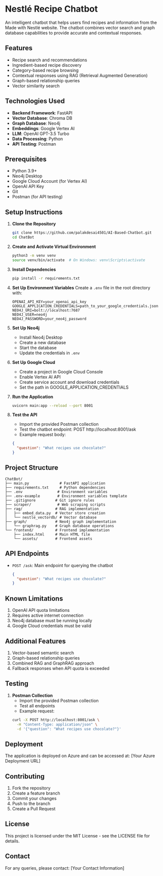 # Nestlé Recipe Chatbot

An intelligent chatbot that helps users find recipes and information from the Made with Nestlé website. The chatbot combines vector search and graph database capabilities to provide accurate and contextual responses.

## Features

- Recipe search and recommendations
- Ingredient-based recipe discovery
- Category-based recipe browsing
- Contextual responses using RAG (Retrieval Augmented Generation)
- Graph-based relationship queries
- Vector similarity search

## Technologies Used

- **Backend Framework**: FastAPI
- **Vector Database**: Chroma DB
- **Graph Database**: Neo4j
- **Embeddings**: Google Vertex AI
- **LLM**: OpenAI GPT-3.5 Turbo
- **Data Processing**: Python
- **API Testing**: Postman

## Prerequisites

- Python 3.9+
- Neo4j Desktop
- Google Cloud Account (for Vertex AI)
- OpenAI API Key
- Git
- Postman (for API testing)

## Setup Instructions

1. **Clone the Repository**
   ```bash
   git clone https://github.com/palakdesai4501/AI-Based-Chatbot.git
   cd ChatBot
   ```

2. **Create and Activate Virtual Environment**
   ```bash
   python3 -m venv venv
   source venv/bin/activate  # On Windows: venv\Scripts\activate
   ```

3. **Install Dependencies**
   ```bash
   pip install -r requirements.txt
   ```

4. **Set Up Environment Variables**
   Create a `.env` file in the root directory with:
   ```
   OPENAI_API_KEY=your_openai_api_key
   GOOGLE_APPLICATION_CREDENTIALS=path_to_your_google_credentials.json
   NEO4J_URI=bolt://localhost:7687
   NEO4J_USER=neo4j
   NEO4J_PASSWORD=your_neo4j_password
   ```

5. **Set Up Neo4j**
   - Install Neo4j Desktop
   - Create a new database
   - Start the database
   - Update the credentials in `.env`

6. **Set Up Google Cloud**
   - Create a project in Google Cloud Console
   - Enable Vertex AI API
   - Create service account and download credentials
   - Set the path in GOOGLE_APPLICATION_CREDENTIALS

7. **Run the Application**
   ```bash
   uvicorn main:app --reload --port 8001
   ```

8. **Test the API**
   - Import the provided Postman collection
   - Test the chatbot endpoint: POST http://localhost:8001/ask
   - Example request body:
   ```json
   {
     "question": "What recipes use chocolate?"
   }
   ```

## Project Structure

```
ChatBot/
├── main.py              # FastAPI application
├── requirements.txt     # Python dependencies
├── .env                # Environment variables
├── .env-example        # Environment variables template
├── .gitignore         # Git ignore rules
├── scraper/            # Web scraping scripts
├── rag/               # RAG implementation
│   ├── embed_data.py  # Vector store creation
│   └── nestle_vectordb/ # Vector database
├── graph/             # Neo4j graph implementation
│   └── graphrag.py    # Graph database operations
└── frontend/          # Frontend implementation
    ├── index.html     # Main HTML file
    └── assets/        # Frontend assets
```

## API Endpoints

- `POST /ask`: Main endpoint for querying the chatbot
  ```json
  {
    "question": "What recipes use chocolate?"
  }
  ```

## Known Limitations

1. OpenAI API quota limitations
2. Requires active internet connection
3. Neo4j database must be running locally
4. Google Cloud credentials must be valid

## Additional Features

1. Vector-based semantic search
2. Graph-based relationship queries
3. Combined RAG and GraphRAG approach
4. Fallback responses when API quota is exceeded

## Testing

1. **Postman Collection**
   - Import the provided Postman collection
   - Test all endpoints
   - Example request:
   ```bash
   curl -X POST http://localhost:8001/ask \
     -H "Content-Type: application/json" \
     -d '{"question": "What recipes use chocolate?"}'
   ```

## Deployment

The application is deployed on Azure and can be accessed at: [Your Azure Deployment URL]

## Contributing

1. Fork the repository
2. Create a feature branch
3. Commit your changes
4. Push to the branch
5. Create a Pull Request

## License

This project is licensed under the MIT License - see the LICENSE file for details.

## Contact

For any queries, please contact: [Your Contact Information]
